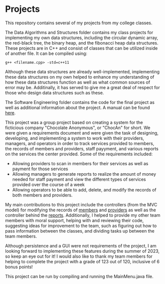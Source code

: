 # Projects
This repository contains several of my projects from my college classes. 

The Data Algorithms and Structures folder contains my class projects for implementing my own data structures, including the circular dynamic array, the red-black tree, the binary heap, and the fibonacci heap data structures. These projects are in C++ and consist of classes that can be utilized inside of another file. It can be compiled using:
```
g++ <filename.cpp> -std=c++11
```
Although these data structures are already well-implemented, implementing these data structures on my own helped to enhance my understanding of how these data structures function as well as what common sources of error may be. Additinally, it has served to give me a great deal of respect for those who design data structures such as these.

The Software Engineering folder contains the code for the final project as well as additional information about the project. A manual can be found [here](https://github.com/jisanders1/Projects/blob/main/Software%20Engineering%20(CS%20200)/Project4/manual/CS%20Project%204%20Manual.pdf).

This project was a group project based on creating a system for the ficticious company "Chocolate Anonymous", or "ChocAn" for short. We were given a requirements document and were given the task of designing, developing, and implementing a system to work with their providers, managers, and operators in order to track services provided to members, the records of members and providers, staff payyment, and various reports on the services the center provided. Some of the requirements included:
- Allowing providers to scan in members for their services as well as payment for those services
- Allowing managers to generate reports to realize the amount of money needed for staff payment and view the different types of services provided over the course of a week
- Allowing operators to be able to add, delete, and modify the records of both members and providers.

My main contributions to this project include the controllers (from the MVC model) for modifying the records of [members](https://github.com/jisanders1/Projects/blob/main/Software%20Engineering%20(CS%20200)/Project4/src/projectclasses/ModifyMemberRecords.java) and [providers](https://github.com/jisanders1/Projects/blob/main/Software%20Engineering%20(CS%20200)/Project4/src/projectclasses/ModifyProviderRecords.java) as well as the controller behind the [reports](https://github.com/jisanders1/Projects/blob/main/Software%20Engineering%20(CS%20200)/Project4/src/projectclasses/ReportController.java). Additionally, I helped to provide my other team members with moral support, helping with and reviewing their code, suggesting ideas for improvement to the team, such as figuring out how to pass information between the classes, and dividing tasks up between the team members. 

Although persistence and a GUI were not requirements of the project, I am looking forward to implementing these features during the summer of 2023, so keep an eye out for it! I would also like to thank my team members for helping to complete the project with a grade of 123 out of 120, inclusive of 6 bonus points!

This project can be run by compiling and running the MainMenu.java file.
